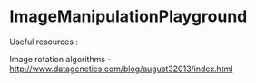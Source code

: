 # ImageManipulationPlayground

Useful resources :

Image rotation algorithms - http://www.datagenetics.com/blog/august32013/index.html